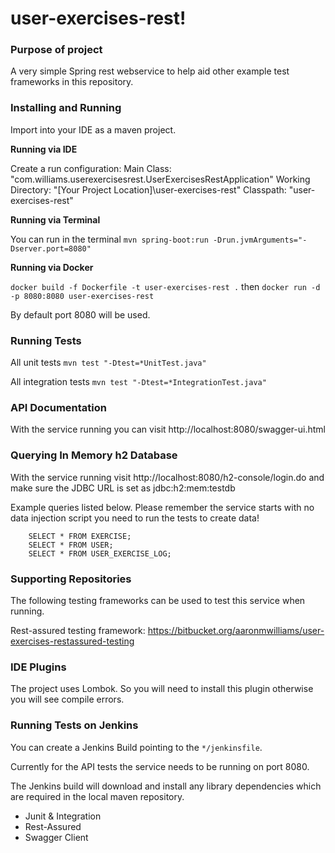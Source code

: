 # user-exercises-rest!

### Purpose of project
A very simple Spring rest webservice to help aid other example test frameworks in this repository.

### Installing and Running


Import into your IDE as a maven project.

**Running via IDE**

Create a run configuration:
 Main Class:            "com.williams.userexercisesrest.UserExercisesRestApplication"
 Working Directory:     "[Your Project Location]\user-exercises-rest"
 Classpath:             "user-exercises-rest"
 
**Running via Terminal**

 You can run in the terminal `mvn spring-boot:run -Drun.jvmArguments="-Dserver.port=8080"`

**Running via Docker**

`docker build -f Dockerfile -t user-exercises-rest .` then `docker run -d -p 8080:8080 user-exercises-rest`


By default port 8080 will be used. 

### Running Tests
All unit tests
`mvn test "-Dtest=*UnitTest.java"`

All integration tests
`mvn test "-Dtest=*IntegrationTest.java"`


### API Documentation
With the service running you can visit http://localhost:8080/swagger-ui.html

### Querying In Memory h2 Database
With the service running visit http://localhost:8080/h2-console/login.do and make sure the JDBC URL is set as jdbc:h2:mem:testdb

Example queries listed below. Please remember the service starts with no data injection script you need to run the tests to create data!

```
    SELECT * FROM EXERCISE;
    SELECT * FROM USER;
    SELECT * FROM USER_EXERCISE_LOG;
 ```

### Supporting Repositories
The following testing frameworks can be used to test this service when running.

Rest-assured testing framework: https://bitbucket.org/aaronmwilliams/user-exercises-restassured-testing

### IDE Plugins
The project uses Lombok. So you will need to install this plugin otherwise you will see compile errors.

### Running Tests on Jenkins
You can create a Jenkins Build pointing to the `*/jenkinsfile`.

Currently for the API tests the service needs to be running on port 8080.

The Jenkins build will download and install any library dependencies which are required in the local maven repository.

- Junit & Integration
- Rest-Assured
- Swagger Client
